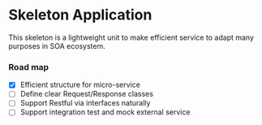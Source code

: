 # Skeleton Application
This skeleton is a lightweight unit to make efficient service
to adapt many purposes in SOA ecosystem.

### Road map
- [x] Efficient structure for micro-service
- [ ] Define clear Request/Response classes
- [ ] Support Restful via interfaces naturally
- [ ] Support integration test and mock external service

